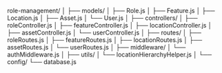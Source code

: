 role-management/
│
├── models/
│   ├── Role.js
│   ├── Feature.js
│   ├── Location.js
│   ├── Asset.js
│   └── User.js
│
├── controllers/
│   ├── roleController.js
│   ├── featureController.js
│   ├── locationController.js
│   ├── assetController.js
│   └── userController.js
│
├── routes/
│   ├── roleRoutes.js
│   ├── featureRoutes.js
│   ├── locationRoutes.js
│   ├── assetRoutes.js
│   └── userRoutes.js
│
├── middleware/
│   └── authMiddleware.js
│
├── utils/
│   └── locationHierarchyHelper.js
│
└── config/
    └── database.js